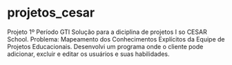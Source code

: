 # projetos_cesar
Projeto 1º Período GTI
Solução para a diciplina de projetos I so CESAR School.
Problema: Mapeamento dos Conhecimentos Explícitos da Equipe de Projetos Educacionais.
Desenvolvi um programa onde o cliente pode adicionar, excluir e editar os usuários e suas habilidades. 
